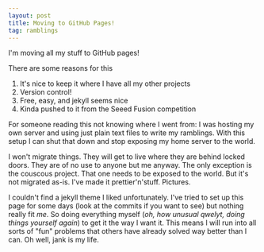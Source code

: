 ```yaml
---
layout: post
title: Moving to GitHub Pages!
tag: ramblings
---
```

I'm moving all my stuff to GitHub pages!

There are some reasons for this
  1) It's nice to keep it where I have all my other projects
  2) Version control!
  3) Free, easy, and jekyll seems nice
  4) Kinda pushed to it from the Seeed Fusion competition

For someone reading this not knowing where I went from: I was hosting my own server and using just plain text files to write my ramblings. With this setup I can shut that down and stop exposing my home server to the world.

I won't migrate things. They will get to live where they are behind locked doors. They are of no use to anyone but me anyway. The only exception is the couscous project. That one needs to be exposed to the world. But it's not migrated as-is. I've made it prettier'n'stuff. Pictures.

I couldn't find a jekyll theme I liked unfortunately. I've tried to set up this page for some days (look at the commits if you want to see) but nothing really fit *me*. So doing everything myself (*oh, how unusual qwelyt, doing things yourself again*) to get it the way I want it. This means I will run into all sorts of "fun" problems that others have already solved way better than I can. Oh well, jank is my life.